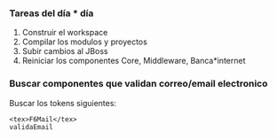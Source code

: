 ### Tareas del día * día

1. Construir el workspace
2. Compilar los modulos y proyectos
3. Subir cambios al JBoss
4. Reiniciar los componentes Core, Middleware, Banca*internet

### Buscar componentes que validan correo/email electronico

Buscar los tokens siguientes:

```
<tex>F6Mail</tex>
validaEmail
```
